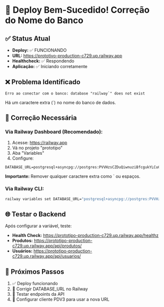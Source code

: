 # 🎉 Deploy Bem-Sucedido! Correção do Nome do Banco

## ✅ Status Atual
- **Deploy:** ✅ FUNCIONANDO
- **URL:** https://prototivo-production-c729.up.railway.app
- **Healthcheck:** ✅ Respondendo
- **Aplicação:** ✅ Iniciando corretamente

## ❌ Problema Identificado
```
Erro ao conectar com o banco: database "railway`" does not exist
```

Há um caractere extra (`) no nome do banco de dados.

## 🔧 Correção Necessária

### Via Railway Dashboard (Recomendado):
1. Acesse: https://railway.app
2. Vá no projeto "prototipo"
3. Aba "Variables"
4. Configure:
```
DATABASE_URL=postgresql+asyncpg://postgres:PVVHzsCZDuQiwnuziBfcgukYLCuCxdau@interchange.proxy.rlwy.net:33939/railway
```
**Importante:** Remover qualquer caractere extra como ` ou espaços.

### Via Railway CLI:
```bash
railway variables set DATABASE_URL="postgresql+asyncpg://postgres:PVVHzsCZDuQiwnuziBfcgukYLCuCxdau@interchange.proxy.rlwy.net:33939/railway"
```

## 🌐 Testar o Backend

Após configurar a variável, teste:
- **Health Check:** https://prototipo-production-c729.up.railway.app/healthz
- **Produtos:** https://prototipo-production-c729.up.railway.app/api/produtos/
- **Usuários:** https://prototipo-production-c729.up.railway.app/api/usuarios/

## 🎯 Próximos Passos

1. ✅ Deploy funcionando
2. 🔧 Corrigir DATABASE_URL no Railway
3. 🧪 Testar endpoints da API
4. 📱 Configurar cliente PDV3 para usar a nova URL

